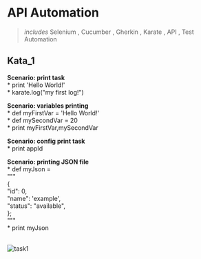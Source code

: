 # API Automation
>*includes* Selenium , Cucumber , Gherkin , Karate , API , Test Automation
  ## Kata_1
   **Scenario: print task**</br>
      * print 'Hello World!'</br>
      * karate.log("my first log!")</br>

  **Scenario: variables printing**</br>
      * def myFirstVar = 'Hello World!'</br>
      * def mySecondVar = 20</br>
      * print myFirstVar,mySecondVar</br>

  **Scenario: config print task**</br>
      * print appId</br>


  **Scenario: printing JSON file**</br>
      * def myJson =</br>
       """</br>
           {</br>
           "id": 0,</br>
           "name": 'example',</br>
           "status": "available",</br>
       };</br>
       """</br>
      * print myJson </br>
    </br>
  
![task1](https://user-images.githubusercontent.com/88919177/145682652-15206dcb-bfa7-4eda-9e19-bc73c78a13ed.gif)

